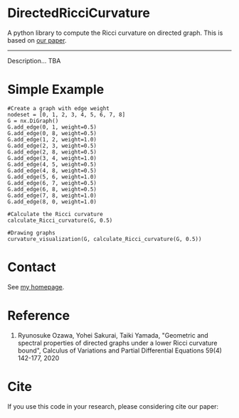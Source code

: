 # DirectedRicciCurvature
A python library to compute the Ricci curvature on directed graph. This is based on [our paper]([https://arxiv.org/abs/2110.06506](https://link.springer.com/article/10.1007/s00526-020-01809-2)).

---

Description... TBA

# Simple Example
```
#Create a graph with edge weight
nodeset = [0, 1, 2, 3, 4, 5, 6, 7, 8]
G = nx.DiGraph()
G.add_edge(0, 1, weight=0.5)
G.add_edge(0, 8, weight=0.5)
G.add_edge(1, 2, weight=1.0)
G.add_edge(2, 3, weight=0.5)
G.add_edge(2, 8, weight=0.5)
G.add_edge(3, 4, weight=1.0)
G.add_edge(4, 5, weight=0.5)
G.add_edge(4, 8, weight=0.5)
G.add_edge(5, 6, weight=1.0)
G.add_edge(6, 7, weight=0.5)
G.add_edge(6, 8, weight=0.5)
G.add_edge(7, 8, weight=1.0)
G.add_edge(8, 0, weight=1.0)

#Calculate the Ricci curvature
calculate_Ricci_curvature(G, 0.5)

#Drawing graphs
curvature_visualization(G, calculate_Ricci_curvature(G, 0.5))
```

# Contact

See [my homepage](https://researchmap.jp/taikiyamada?lang=en).

# Reference

1. Ryunosuke Ozawa, Yohei Sakurai, Taiki Yamada, "Geometric and spectral properties of directed graphs under a lower Ricci curvature bound", Calculus of Variations and Partial Differential Equations 59(4) 142-177, 2020


# Cite
If you use this code in your research, please considering cite our paper:

```

```

